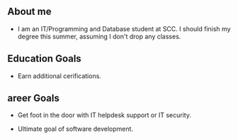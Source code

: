 ## About me

* I am an IT/Programming and Database student at SCC. I should finish my degree this summer, assuming I don't drop any classes.

## Education Goals

* Earn additional cerifications.

## areer Goals

* Get foot in the door with IT helpdesk support or IT security.

* Ultimate goal of software development.
